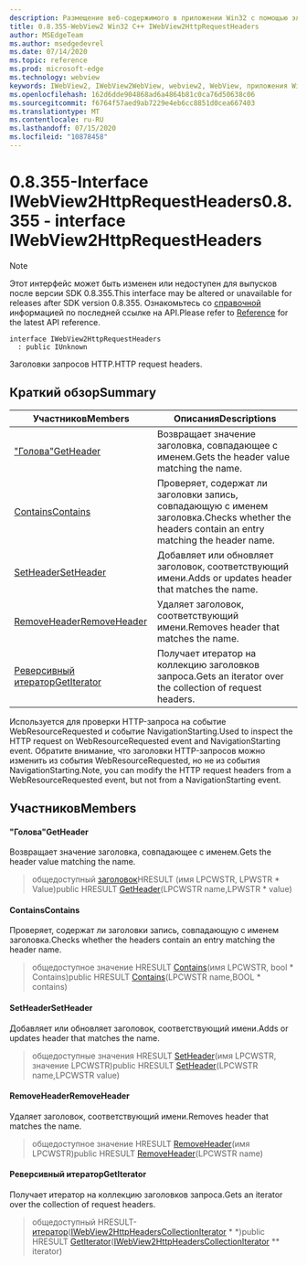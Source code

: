 ```yaml
---
description: Размещение веб-содержимого в приложении Win32 с помощью элемента управления Microsoft Edge WebView2
title: 0.8.355-WebView2 Win32 C++ IWebView2HttpRequestHeaders
author: MSEdgeTeam
ms.author: msedgedevrel
ms.date: 07/14/2020
ms.topic: reference
ms.prod: microsoft-edge
ms.technology: webview
keywords: IWebView2, IWebView2WebView, webview2, WebView, приложения Win32, Win32, EDGE
ms.openlocfilehash: 162d6dde904868ad6a4864b81c0ca76d50638c06
ms.sourcegitcommit: f6764f57aed9ab7229e4eb6cc8851d0cea667403
ms.translationtype: MT
ms.contentlocale: ru-RU
ms.lasthandoff: 07/15/2020
ms.locfileid: "10878458"
---
```

# <span data-ttu-id="61c49-104">0.8.355-Interface IWebView2HttpRequestHeaders</span><span class="sxs-lookup"><span data-stu-id="61c49-104">0.8.355 - interface IWebView2HttpRequestHeaders</span></span> 

> [!NOTE]
> <span data-ttu-id="61c49-105">Этот интерфейс может быть изменен или недоступен для выпусков после версии SDK 0.8.355.</span><span class="sxs-lookup"><span data-stu-id="61c49-105">This interface may be altered or unavailable for releases after SDK version 0.8.355.</span></span> <span data-ttu-id="61c49-106">Ознакомьтесь со [справочной](../../../webview2-api-reference.md) информацией по последней ссылке на API.</span><span class="sxs-lookup"><span data-stu-id="61c49-106">Please refer to [Reference](../../../webview2-api-reference.md) for the latest API reference.</span></span>

```
interface IWebView2HttpRequestHeaders
  : public IUnknown
```

<span data-ttu-id="61c49-107">Заголовки запросов HTTP.</span><span class="sxs-lookup"><span data-stu-id="61c49-107">HTTP request headers.</span></span>

## <span data-ttu-id="61c49-108">Краткий обзор</span><span class="sxs-lookup"><span data-stu-id="61c49-108">Summary</span></span>

 <span data-ttu-id="61c49-109">Участников</span><span class="sxs-lookup"><span data-stu-id="61c49-109">Members</span></span>                        | <span data-ttu-id="61c49-110">Описания</span><span class="sxs-lookup"><span data-stu-id="61c49-110">Descriptions</span></span>
--------------------------------|---------------------------------------------
[<span data-ttu-id="61c49-111">"Голова"</span><span class="sxs-lookup"><span data-stu-id="61c49-111">GetHeader</span></span>](#getheader) | <span data-ttu-id="61c49-112">Возвращает значение заголовка, совпадающее с именем.</span><span class="sxs-lookup"><span data-stu-id="61c49-112">Gets the header value matching the name.</span></span>
[<span data-ttu-id="61c49-113">Contains</span><span class="sxs-lookup"><span data-stu-id="61c49-113">Contains</span></span>](#contains) | <span data-ttu-id="61c49-114">Проверяет, содержат ли заголовки запись, совпадающую с именем заголовка.</span><span class="sxs-lookup"><span data-stu-id="61c49-114">Checks whether the headers contain an entry matching the header name.</span></span>
[<span data-ttu-id="61c49-115">SetHeader</span><span class="sxs-lookup"><span data-stu-id="61c49-115">SetHeader</span></span>](#setheader) | <span data-ttu-id="61c49-116">Добавляет или обновляет заголовок, соответствующий имени.</span><span class="sxs-lookup"><span data-stu-id="61c49-116">Adds or updates header that matches the name.</span></span>
[<span data-ttu-id="61c49-117">RemoveHeader</span><span class="sxs-lookup"><span data-stu-id="61c49-117">RemoveHeader</span></span>](#removeheader) | <span data-ttu-id="61c49-118">Удаляет заголовок, соответствующий имени.</span><span class="sxs-lookup"><span data-stu-id="61c49-118">Removes header that matches the name.</span></span>
[<span data-ttu-id="61c49-119">Реверсивный итератор</span><span class="sxs-lookup"><span data-stu-id="61c49-119">GetIterator</span></span>](#getiterator) | <span data-ttu-id="61c49-120">Получает итератор на коллекцию заголовков запроса.</span><span class="sxs-lookup"><span data-stu-id="61c49-120">Gets an iterator over the collection of request headers.</span></span>

<span data-ttu-id="61c49-121">Используется для проверки HTTP-запроса на событие WebResourceRequested и событие NavigationStarting.</span><span class="sxs-lookup"><span data-stu-id="61c49-121">Used to inspect the HTTP request on WebResourceRequested event and NavigationStarting event.</span></span> <span data-ttu-id="61c49-122">Обратите внимание, что заголовки HTTP-запросов можно изменить из события WebResourceRequested, но не из события NavigationStarting.</span><span class="sxs-lookup"><span data-stu-id="61c49-122">Note, you can modify the HTTP request headers from a WebResourceRequested event, but not from a NavigationStarting event.</span></span>

## <span data-ttu-id="61c49-123">Участников</span><span class="sxs-lookup"><span data-stu-id="61c49-123">Members</span></span>

#### <span data-ttu-id="61c49-124">"Голова"</span><span class="sxs-lookup"><span data-stu-id="61c49-124">GetHeader</span></span> 

<span data-ttu-id="61c49-125">Возвращает значение заголовка, совпадающее с именем.</span><span class="sxs-lookup"><span data-stu-id="61c49-125">Gets the header value matching the name.</span></span>

> <span data-ttu-id="61c49-126">общедоступный [заголовок](#getheader)HRESULT (имя LPCWSTR, LPWSTR \* Value)</span><span class="sxs-lookup"><span data-stu-id="61c49-126">public HRESULT [GetHeader](#getheader)(LPCWSTR name,LPWSTR \* value)</span></span>

#### <span data-ttu-id="61c49-127">Contains</span><span class="sxs-lookup"><span data-stu-id="61c49-127">Contains</span></span> 

<span data-ttu-id="61c49-128">Проверяет, содержат ли заголовки запись, совпадающую с именем заголовка.</span><span class="sxs-lookup"><span data-stu-id="61c49-128">Checks whether the headers contain an entry matching the header name.</span></span>

> <span data-ttu-id="61c49-129">общедоступное значение HRESULT [Contains](#contains)(имя LPCWSTR, bool \* Contains)</span><span class="sxs-lookup"><span data-stu-id="61c49-129">public HRESULT [Contains](#contains)(LPCWSTR name,BOOL \* contains)</span></span>

#### <span data-ttu-id="61c49-130">SetHeader</span><span class="sxs-lookup"><span data-stu-id="61c49-130">SetHeader</span></span> 

<span data-ttu-id="61c49-131">Добавляет или обновляет заголовок, соответствующий имени.</span><span class="sxs-lookup"><span data-stu-id="61c49-131">Adds or updates header that matches the name.</span></span>

> <span data-ttu-id="61c49-132">общедоступные значения HRESULT [SetHeader](#setheader)(имя LPCWSTR, значение LPCWSTR)</span><span class="sxs-lookup"><span data-stu-id="61c49-132">public HRESULT [SetHeader](#setheader)(LPCWSTR name,LPCWSTR value)</span></span>

#### <span data-ttu-id="61c49-133">RemoveHeader</span><span class="sxs-lookup"><span data-stu-id="61c49-133">RemoveHeader</span></span> 

<span data-ttu-id="61c49-134">Удаляет заголовок, соответствующий имени.</span><span class="sxs-lookup"><span data-stu-id="61c49-134">Removes header that matches the name.</span></span>

> <span data-ttu-id="61c49-135">общедоступное значение HRESULT [RemoveHeader](#removeheader)(имя LPCWSTR)</span><span class="sxs-lookup"><span data-stu-id="61c49-135">public HRESULT [RemoveHeader](#removeheader)(LPCWSTR name)</span></span>

#### <span data-ttu-id="61c49-136">Реверсивный итератор</span><span class="sxs-lookup"><span data-stu-id="61c49-136">GetIterator</span></span> 

<span data-ttu-id="61c49-137">Получает итератор на коллекцию заголовков запроса.</span><span class="sxs-lookup"><span data-stu-id="61c49-137">Gets an iterator over the collection of request headers.</span></span>

> <span data-ttu-id="61c49-138">общедоступный HRESULT- [итератор](#getiterator)([IWebView2HttpHeadersCollectionIterator](IWebView2HttpHeadersCollectionIterator.md) \* \*)</span><span class="sxs-lookup"><span data-stu-id="61c49-138">public HRESULT [GetIterator](#getiterator)([IWebView2HttpHeadersCollectionIterator](IWebView2HttpHeadersCollectionIterator.md) \*\* iterator)</span></span>

